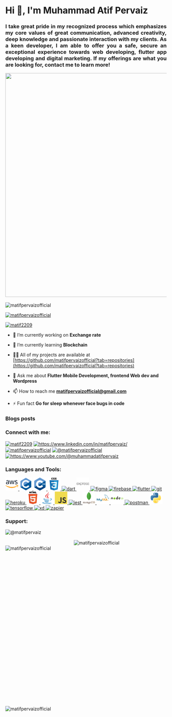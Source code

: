 <h1>Hi 👋, I'm Muhammad Atif Pervaiz</h1>
<h3 align="justify">I take great pride in my recognized process which emphasizes my core values of great communication, advanced creativity, deep knowledge and passionate interaction with my clients. As a keen developer, I am able to offer you a safe, secure an exceptional experience towards web developing, flutter app developing and digital marketing. If my offerings are what you are looking for, contact me to learn more!</h3>
<img src="https://img.freepik.com/free-vector/app-development-concept-illustration_114360-5164.jpg?w=740&t=st=1671359129~exp=1671359729~hmac=45d01af3e0342eb611d138c3ff0b782ae3b500f3e4251f887a8001e18c774bee" height ='700' , width='1600' >


<p align="left"> <img src="https://komarev.com/ghpvc/?username=matifpervaizofficial&label=Profile%20views&color=0e75b6&style=flat" alt="matifpervaizofficial" /> </p>

<p align="left"> <a href="https://github.com/ryo-ma/github-profile-trophy"><img src="https://github-profile-trophy.vercel.app/?username=matifpervaizofficial" alt="matifpervaizofficial" /></a> </p>

<p align="left"> <a href="https://twitter.com/matif2209" target="blank"><img src="https://img.shields.io/twitter/follow/matif2209?logo=twitter&style=for-the-badge" alt="matif2209" /></a> </p>

- 🔭 I’m currently working on **Exchange rate**

- 🌱 I’m currently learning **Blockchain**

- 👨‍💻 All of my projects are available at [https://github.com/matifpervaizofficial?tab=repositories](https://github.com/matifpervaizofficial?tab=repositories)

- 💬 Ask me about **Flutter Mobile Development, frontend Web dev and Wordpress**

- 📫 How to reach me **matifpervaizofficial@gmail.com**

- ⚡ Fun fact **Go for sleep whenever face bugs in code**

### Blogs posts
<!-- BLOG-POST-LIST:START -->
<!-- BLOG-POST-LIST:END -->

<h3 align="left">Connect with me:</h3>
<p align="left">
<a href="https://twitter.com/matif2209" target="blank"><img align="center" src="https://raw.githubusercontent.com/rahuldkjain/github-profile-readme-generator/master/src/images/icons/Social/twitter.svg" alt="matif2209" height="30" width="40" /></a>
<a href="https://linkedin.com/in/https://www.linkedin.com/in/matifpervaiz/" target="blank"><img align="center" src="https://raw.githubusercontent.com/rahuldkjain/github-profile-readme-generator/master/src/images/icons/Social/linked-in-alt.svg" alt="https://www.linkedin.com/in/matifpervaiz/" height="30" width="40" /></a>
<a href="https://instagram.com/matifpervaizofficial" target="blank"><img align="center" src="https://raw.githubusercontent.com/rahuldkjain/github-profile-readme-generator/master/src/images/icons/Social/instagram.svg" alt="matifpervaizofficial" height="30" width="40" /></a>
<a href="https://medium.com/@matifpervaizofficial" target="blank"><img align="center" src="https://raw.githubusercontent.com/rahuldkjain/github-profile-readme-generator/master/src/images/icons/Social/medium.svg" alt="@matifpervaizofficial" height="30" width="40" /></a>
<a href="https://www.youtube.com/c/https://www.youtube.com/@muhammadatifpervaiz" target="blank"><img align="center" src="https://raw.githubusercontent.com/rahuldkjain/github-profile-readme-generator/master/src/images/icons/Social/youtube.svg" alt="https://www.youtube.com/@muhammadatifpervaiz" height="30" width="40" /></a>
</p>

<h3 align="left">Languages and Tools:</h3>
<p align="left"> <a href="https://aws.amazon.com" target="_blank" rel="noreferrer"> <img src="https://raw.githubusercontent.com/devicons/devicon/master/icons/amazonwebservices/amazonwebservices-original-wordmark.svg" alt="aws" width="40" height="40"/> </a> <a href="https://www.cprogramming.com/" target="_blank" rel="noreferrer"> <img src="https://raw.githubusercontent.com/devicons/devicon/master/icons/c/c-original.svg" alt="c" width="40" height="40"/> </a> <a href="https://www.w3schools.com/cpp/" target="_blank" rel="noreferrer"> <img src="https://raw.githubusercontent.com/devicons/devicon/master/icons/cplusplus/cplusplus-original.svg" alt="cplusplus" width="40" height="40"/> </a> <a href="https://www.w3schools.com/css/" target="_blank" rel="noreferrer"> <img src="https://raw.githubusercontent.com/devicons/devicon/master/icons/css3/css3-original-wordmark.svg" alt="css3" width="40" height="40"/> </a> <a href="https://dart.dev" target="_blank" rel="noreferrer"> <img src="https://www.vectorlogo.zone/logos/dartlang/dartlang-icon.svg" alt="dart" width="40" height="40"/> </a> <a href="https://expressjs.com" target="_blank" rel="noreferrer"> <img src="https://raw.githubusercontent.com/devicons/devicon/master/icons/express/express-original-wordmark.svg" alt="express" width="40" height="40"/> </a> <a href="https://www.figma.com/" target="_blank" rel="noreferrer"> <img src="https://www.vectorlogo.zone/logos/figma/figma-icon.svg" alt="figma" width="40" height="40"/> </a> <a href="https://firebase.google.com/" target="_blank" rel="noreferrer"> <img src="https://www.vectorlogo.zone/logos/firebase/firebase-icon.svg" alt="firebase" width="40" height="40"/> </a> <a href="https://flutter.dev" target="_blank" rel="noreferrer"> <img src="https://www.vectorlogo.zone/logos/flutterio/flutterio-icon.svg" alt="flutter" width="40" height="40"/> </a> <a href="https://git-scm.com/" target="_blank" rel="noreferrer"> <img src="https://www.vectorlogo.zone/logos/git-scm/git-scm-icon.svg" alt="git" width="40" height="40"/> </a> <a href="https://heroku.com" target="_blank" rel="noreferrer"> <img src="https://www.vectorlogo.zone/logos/heroku/heroku-icon.svg" alt="heroku" width="40" height="40"/> </a> <a href="https://www.w3.org/html/" target="_blank" rel="noreferrer"> <img src="https://raw.githubusercontent.com/devicons/devicon/master/icons/html5/html5-original-wordmark.svg" alt="html5" width="40" height="40"/> </a> <a href="https://www.java.com" target="_blank" rel="noreferrer"> <img src="https://raw.githubusercontent.com/devicons/devicon/master/icons/java/java-original.svg" alt="java" width="40" height="40"/> </a> <a href="https://developer.mozilla.org/en-US/docs/Web/JavaScript" target="_blank" rel="noreferrer"> <img src="https://raw.githubusercontent.com/devicons/devicon/master/icons/javascript/javascript-original.svg" alt="javascript" width="40" height="40"/> </a> <a href="https://jestjs.io" target="_blank" rel="noreferrer"> <img src="https://www.vectorlogo.zone/logos/jestjsio/jestjsio-icon.svg" alt="jest" width="40" height="40"/> </a> <a href="https://www.mongodb.com/" target="_blank" rel="noreferrer"> <img src="https://raw.githubusercontent.com/devicons/devicon/master/icons/mongodb/mongodb-original-wordmark.svg" alt="mongodb" width="40" height="40"/> </a> <a href="https://www.mysql.com/" target="_blank" rel="noreferrer"> <img src="https://raw.githubusercontent.com/devicons/devicon/master/icons/mysql/mysql-original-wordmark.svg" alt="mysql" width="40" height="40"/> </a> <a href="https://nodejs.org" target="_blank" rel="noreferrer"> <img src="https://raw.githubusercontent.com/devicons/devicon/master/icons/nodejs/nodejs-original-wordmark.svg" alt="nodejs" width="40" height="40"/> </a> <a href="https://postman.com" target="_blank" rel="noreferrer"> <img src="https://www.vectorlogo.zone/logos/getpostman/getpostman-icon.svg" alt="postman" width="40" height="40"/> </a> <a href="https://www.python.org" target="_blank" rel="noreferrer"> <img src="https://raw.githubusercontent.com/devicons/devicon/master/icons/python/python-original.svg" alt="python" width="40" height="40"/> </a> <a href="https://www.tensorflow.org" target="_blank" rel="noreferrer"> <img src="https://www.vectorlogo.zone/logos/tensorflow/tensorflow-icon.svg" alt="tensorflow" width="40" height="40"/> </a> <a href="https://www.adobe.com/products/xd.html" target="_blank" rel="noreferrer"> <img src="https://cdn.worldvectorlogo.com/logos/adobe-xd.svg" alt="xd" width="40" height="40"/> </a> <a href="https://zapier.com" target="_blank" rel="noreferrer"> <img src="https://www.vectorlogo.zone/logos/zapier/zapier-icon.svg" alt="zapier" width="40" height="40"/> </a> </p>

<h3 align="left">Support:</h3>
<p><a href="https://www.buymeacoffee.com/@matifpervaiz"> <img align="left" src="https://cdn.buymeacoffee.com/buttons/v2/default-yellow.png" height="50" width="210" alt="@matifpervaiz" /></a></p>

<p>&nbsp;<img align="left" src="https://github-readme-stats.vercel.app/api/top-langs?username=matifpervaizofficial&show_icons=true&locale=en&layout=compact" alt="matifpervaizofficial" height='500' width='600'/></p>

<p>&nbsp;<img align="center" src="https://github-readme-stats.vercel.app/api?username=matifpervaizofficial&show_icons=true&locale=en" alt="matifpervaizofficial"  height='500' width='600'/></p>

<p><img align="center" src="https://github-readme-streak-stats.herokuapp.com/?user=matifpervaizofficial&" height='500' width='600' alt="matifpervaizofficial" /></p>
